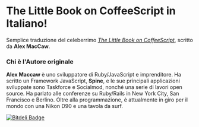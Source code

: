 # The Little Book on CoffeeScript in Italiano! #

Semplice traduzione del celeberrimo *[The Little Book on CoffeeScript](https://github.com/arcturo/library/tree/master/coffeescript "The little book on CoffeeScript")*, scritto da **Alex MacCaw**.

### Chi è l'Autore originale ###

**Alex Maccaw** è uno sviluppatore di Ruby/JavaScript e imprenditore. Ha scritto un
Framework JavaScript, **Spine**, e le sue principali applicazioni sviluppate sono Taskforce
e Socialmod, nonché una serie di lavori open source. Ha parlato alle conferenze su Ruby/Rails in New York City, San Francisco e Berlino. Oltre alla programmazione, è attualmente in giro per il mondo con una Nikon D90 e una tavola da surf.


[![Bitdeli Badge](https://d2weczhvl823v0.cloudfront.net/sniperwolf/the-little-book-on-coffeescript-italiano/trend.png)](https://bitdeli.com/free "Bitdeli Badge")

